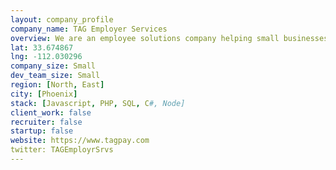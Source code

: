 ```yaml
---
layout: company_profile
company_name: TAG Employer Services
overview: We are an employee solutions company helping small businesses deal with the stuff that they don't want to.
lat: 33.674867
lng: -112.030296
company_size: Small
dev_team_size: Small
region: [North, East]
city: [Phoenix]
stack: [Javascript, PHP, SQL, C#, Node]
client_work: false
recruiter: false
startup: false
website: https://www.tagpay.com
twitter: TAGEmployrSrvs
---
```


